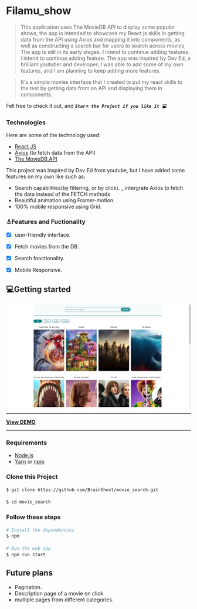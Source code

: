 # **Filamu_show**

> This application uses The MovieDB API to display some popular shows, the app is intended to showcase my React js skills in getting data from the API using Axios and mapping it into components, as well as constructing a search bar for users to search across movies, The app is still in its early stages. I intend to continue adding features. i intend to continue adding feature.
The app was inspired by Dev Ed, a brilliant youtuber and developer; I was able to add some of my own features, and I am planning to keep adding more features.



> It's a simple movies interface that I created to put my react skills to the test by getting data from an API and displaying them in components.

Fell free to check it out, and ***`Star⭐ the Project if you like it 💻`***

### Technologies
Here are some of the technology used:
- [React JS](https://reactjs.org/ "React JS")
- [Axios](https://axios-http.com/docs/intro "Axios") (to fetch data from the API)
- [The MovieDB API](https://developers.themoviedb.org/ "MovieDB API")

This project was inspired by Dev Ed from youtube, but I have added some features on my own like such as:
- Search capabilities(by filtering, or by click).
_ intergrate Axios to fetch the data instead of the FETCH methods
- Beautiful animation using Framer-motion.
- 100% mobile responsive using Grid.


### ⚓Features and Fuctionality
- [x] user-friendly interface.
- [x] Fetch movies from the DB.
- [x] Search fonctionality.
- [x] Mobile Responsive.


## 💻Getting started
[![](https://github.com/BrainGhost/movie_search/blob/main/public/filamu_image.jpg)](https://github.com/BrainGhost/movie_search/blob/main/public/filamu_image.jpg)

------------
[ **View DEMO**](https://filamu.netlify.app/ "# **View DEMO**")

------------


### Requirements
- [Node.js](http://nodejs.dev/learn/how-to-install-nodejs "Node.js")
- [Yarn](https://yarnpkg.com/ "Yarn") or [npm](http://www.npmjs.com/ "npm")

### Clone this Project

```bash
$ git clone https://github.com/BrainGhost/movie_search.git

$ cd movie_search
```

### Follow these steps
```bash
# Install the dependencies
$ npm

# Run the web app
$ npm run start
```

## Future plans
- Pagination.
- Description page of a movie on click
- mutliple pages from different categories.




